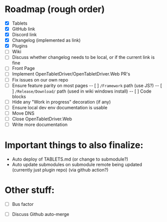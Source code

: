 # Roadmap (rough order)

- [x] Tablets
- [x] GitHub link
- [x] Discord link
- [x] Changelog (implemented as link)
- [x] Plugins
- [ ] Wiki
- [ ] Discuss whether changelog needs to be local, or if the current link is fine
- [ ] Front Page
- [ ] Implement OpenTabletDriver/OpenTabletDriver.Web PR's
- [ ] Fix issues on our own repo
- [ ] Ensure feature parity on most pages
-- [ ] `/Framework` path (use JS?)
-- [ ] `/Release/Download/` path (used in wiki windows install)
-- [ ] Code blocks
- [ ] Hide any "Work in progress" decoration (if any)
- [ ] Ensure local dev env documentation is usable
- [ ] Move DNS
- [ ] Close OpenTabletDriver.Web
- [ ] Write more documentation

# Important things to also finalize:

- Auto deploy of TABLETS.md (or change to submodule?)
- Auto update submodules on submodule remote being updated (currently just plugin repo) (via github action?)

# Other stuff:

- [ ] Bus factor
- [ ] Discuss Github auto-merge

